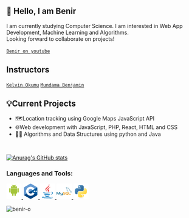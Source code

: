 ## 🚀 Hello, I am Benir

I am currently studying Computer Science. I am interested in Web App Development, Machine Learning and Algorithms.<br>
Looking forward to collaborate on projects!<br>

<a href="http://www.youtube.com/@Nircode"> `Benir on youtube`</a> <br>

## Instructors
<a href="https://github.com/kelvinokumu">`Kelvin Okumu`</a>
<a href="https://github.com/mundabenj">`Mundama Benjamin`</a>

## 💡Current Projects
- 🗺️Location tracking using Google Maps JavaScript API
- 🌐Web development with JavaScript, PHP, React, HTML and CSS
- 👨‍💻 Algorithms and Data Structures using python and Java



<br>

[![Anurag's GitHub stats](https://github-readme-stats.vercel.app/api?username=benir-o)](https://github.com/anuraghazra/github-readme-stats)

<h3 align="left">Languages and Tools:</h3>
<p align="left"> <a href="https://developer.android.com" target="_blank" rel="noreferrer"> <img src="https://raw.githubusercontent.com/devicons/devicon/master/icons/android/android-original-wordmark.svg" alt="android" width="40" height="40"/> </a> <a href="https://www.w3schools.com/cpp/" target="_blank" rel="noreferrer"> <img src="https://raw.githubusercontent.com/devicons/devicon/master/icons/cplusplus/cplusplus-original.svg" alt="cplusplus" width="40" height="40"/> </a> <a href="https://www.java.com" target="_blank" rel="noreferrer"> <img src="https://raw.githubusercontent.com/devicons/devicon/master/icons/java/java-original.svg" alt="java" width="40" height="40"/> </a> <a href="https://www.mysql.com/" target="_blank" rel="noreferrer"> <img src="https://raw.githubusercontent.com/devicons/devicon/master/icons/mysql/mysql-original-wordmark.svg" alt="mysql" width="40" height="40"/> </a> <a href="https://www.python.org" target="_blank" rel="noreferrer"> <img src="https://raw.githubusercontent.com/devicons/devicon/master/icons/python/python-original.svg" alt="python" width="40" height="40"/> </a> </p>

<p><img align="center" src="https://github-readme-stats.vercel.app/api/top-langs?username=benir-o&show_icons=true&locale=en&layout=compact" alt="benir-o" /></p>


